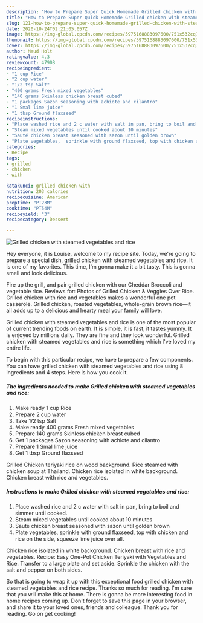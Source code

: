 ```yaml
---
description: "How to Prepare Super Quick Homemade Grilled chicken with steamed vegetables and rice"
title: "How to Prepare Super Quick Homemade Grilled chicken with steamed vegetables and rice"
slug: 121-how-to-prepare-super-quick-homemade-grilled-chicken-with-steamed-vegetables-and-rice
date: 2020-10-24T02:21:05.057Z
image: https://img-global.cpcdn.com/recipes/5975168883097600/751x532cq70/grilled-chicken-with-steamed-vegetables-and-rice-recipe-main-photo.jpg
thumbnail: https://img-global.cpcdn.com/recipes/5975168883097600/751x532cq70/grilled-chicken-with-steamed-vegetables-and-rice-recipe-main-photo.jpg
cover: https://img-global.cpcdn.com/recipes/5975168883097600/751x532cq70/grilled-chicken-with-steamed-vegetables-and-rice-recipe-main-photo.jpg
author: Maud Holt
ratingvalue: 4.3
reviewcount: 47908
recipeingredient:
- "1 cup Rice"
- "2 cup water"
- "1/2 tsp Salt"
- "400 grams Fresh mixed vegetables"
- "140 grams Skinless chicken breast cubed"
- "1 packages Sazon seasoning with achiote and cilantro"
- "1 Smal lime juice"
- "1 tbsp Ground flaxseed"
recipeinstructions:
- "Place washed rice and 2 c water with salt in pan, bring to boil and simmer until cooked."
- "Steam mixed vegetables until cooked about 10 minutes"
- "Sauté chicken breast seasoned with sazon until golden brown"
- "Plate vegetables,  sprinkle with ground flaxseed, top with chicken and rice on the side, squeeze lime juice over all."
categories:
- Recipe
tags:
- grilled
- chicken
- with

katakunci: grilled chicken with 
nutrition: 203 calories
recipecuisine: American
preptime: "PT23M"
cooktime: "PT54M"
recipeyield: "3"
recipecategory: Dessert

---
```



![Grilled chicken with steamed vegetables and rice](https://img-global.cpcdn.com/recipes/5975168883097600/751x532cq70/grilled-chicken-with-steamed-vegetables-and-rice-recipe-main-photo.jpg)

Hey everyone, it is Louise, welcome to my recipe site. Today, we're going to prepare a special dish, grilled chicken with steamed vegetables and rice. It is one of my favorites. This time, I'm gonna make it a bit tasty. This is gonna smell and look delicious.

Fire up the grill, and pair grilled chicken with our Cheddar Broccoli and vegetable rice. Reviews for: Photos of Grilled Chicken &amp; Veggies Over Rice. Grilled chicken with rice and vegetables makes a wonderful one pot casserole. Grilled chicken, roasted vegetables, whole-grain brown rice—it all adds up to a delicious and hearty meal your family will love.

Grilled chicken with steamed vegetables and rice is one of the most popular of current trending foods on earth. It is simple, it is fast, it tastes yummy. It is enjoyed by millions daily. They are fine and they look wonderful. Grilled chicken with steamed vegetables and rice is something which I've loved my entire life.


To begin with this particular recipe, we have to prepare a few components. You can have grilled chicken with steamed vegetables and rice using 8 ingredients and 4 steps. Here is how you cook it.

<!--inarticleads1-->

##### The ingredients needed to make Grilled chicken with steamed vegetables and rice:

1. Make ready 1 cup Rice
1. Prepare 2 cup water
1. Take 1/2 tsp Salt
1. Make ready 400 grams Fresh mixed vegetables
1. Prepare 140 grams Skinless chicken breast cubed
1. Get 1 packages Sazon seasoning with achiote and cilantro
1. Prepare 1 Smal lime juice
1. Get 1 tbsp Ground flaxseed


Grilled Chicken teriyaki rice on wood background. Rice steamed with chicken soup at Thailand. Chicken rice isolated in white background. Chicken breast with rice and vegetables. 

<!--inarticleads2-->

##### Instructions to make Grilled chicken with steamed vegetables and rice:

1. Place washed rice and 2 c water with salt in pan, bring to boil and simmer until cooked.
1. Steam mixed vegetables until cooked about 10 minutes
1. Sauté chicken breast seasoned with sazon until golden brown
1. Plate vegetables,  sprinkle with ground flaxseed, top with chicken and rice on the side, squeeze lime juice over all.


Chicken rice isolated in white background. Chicken breast with rice and vegetables. Recipe: Easy One-Pot Chicken Teriyaki with Vegetables and Rice. Transfer to a large plate and set aside. Sprinkle the chicken with the salt and pepper on both sides. 

So that is going to wrap it up with this exceptional food grilled chicken with steamed vegetables and rice recipe. Thanks so much for reading. I'm sure that you will make this at home. There is gonna be more interesting food in home recipes coming up. Don't forget to save this page in your browser, and share it to your loved ones, friends and colleague. Thank you for reading. Go on get cooking!
